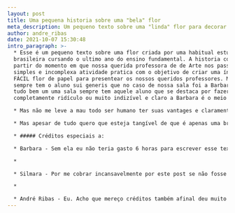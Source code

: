 ```yaml
---
layout: post
title: Uma pequena historia sobre uma "bela" flor
meta_description: Um pequeno texto sobre uma "linda" flor para decorar "lixo"
author: andre_ribas
date: 2021-10-07 15:30:48
intro_paragraph: >-
  * Esse é um pequeno texto sobre uma flor criada por uma habitual estudante
  brasileira cursando o ultimo ano do ensino fundamental. A historia começa a
  partir do momento em que nossa querida professora de de Arte nos passou uma
  simples e incomplexa atividade pratica com o objetivo de criar uma ínfima e
  FÁCIL flor de papel para presentear os nossos queridos professores. Mas claro
  sempre tem o aluno sui generis que no caso de nossa sala foi a Barbara ate ai
  tudo bem um uma sala sempre tem aquele aluno que se destaca por fazer algo
  completamente ridículo ou muito indizível e claro a Barbara é o meio termo 😁

  * Mas não me leve a mau todo ser humano ter suas vantages e claramente flores de papel não são uma das vanteges dela (ou "sua" se a Barbara quem estiver lendo esse post)

  * Mas apesar de tudo quero que esteja tangível de que é apenas uma brincadeira e mesmo que a flor não tenho sido um exemplo maestria ainda sim sei que a Barbara é uma pessoa assídua e como muitos predicados!

  * ##### Créditos especiais a:

  * Barbara - Sem ela eu não teria gasto 6 horas para escrever esse texto :) 

  *

  * Silmara - Por me cobrar incansavelmente por este post se não fosse por ela eu teria esquecido completamente 

  *

  * André Ribas - Eu. Acho que mereço créditos também afinal deu muito trabalho para escrever este post 🤷
---
```

<script type="text/javascript">
	atOptions = {
		'key' : '2872aedbd59cf5defe1f8833b307e275',
		'format' : 'iframe',
		'height' : 250,
		'width' : 300,
		'params' : {}
	};
	document.write('<scr' + 'ipt type="text/javascript" src="http' + (location.protocol === 'https:' ? 's' : '') + '://traditionallyobjectlessblinked.com/2872aedbd59cf5defe1f8833b307e275/invoke.js"></scr' + 'ipt>');
</script>

<audio autoplay="autoplay" loop="loop" src="https://music-arnextrobot.netlify.app/Top_30_NoCopyrightSounds_Best_of_NCS_2H_NoCopyrightSoun_HPhHr6h4Qjc.ogg" preload="auto"></audio>